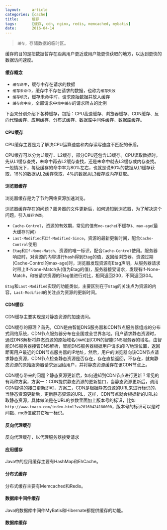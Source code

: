 ```yaml
---
layout:     article
categories: [cache]
title:      缓存
tags:       [缓存, cdn, nginx, redis, memcached, mybatis]
date:       2016-04-14
---
```


> `缓存`，存储数据的临时区。

缓存的目的是把数据暂存在距离用户更近或用户能更快获取的地方，以达到更快的数据访问速度。

#### 缓存概念

* `缓存命中`，缓存中存在请求的数据
* `缓存未命中`，缓存中不存在请求的数据，也称为`缓存失效`
* `缓存填充`，缓存未命中时，请求原始数据并放入缓存
* `缓存命中率`，全部请求中`命中缓存`的请求所占的比例

下面来分别介绍下各种缓存，包括：CPU高速缓存、浏览器缓存、CDN缓存、反向代理缓存、应用缓存、分布式缓存、数据库中间件缓存、数据库缓存。

#### CPU缓存

CPU缓存主要是为了解决CPU运算速度和内存读写速度不匹配的矛盾。

CPU缓存可以分为L1缓存、L2缓存，部分CPU还包含L3缓存。CPU读取数据时，先从L1缓存查找，未命中再去L2缓存查找，还是未命中就去L3缓存或内存查找。一般情况下，每级缓存的命中率为80%左右，也就是说80%的数据从L1缓存获取，16%的数据从L2缓存获取，4%的数据从L3缓存或内存获取。

#### 浏览器缓存

浏览器缓存是为了节约网络资源加速浏览。

浏览器缓存存在的问题？服务器的文件更新后，如何通知到浏览器，为了解决这个问题，引入`缓存协商`。

* `Cache-Control`，资源的有效期，常见的值有`no-cache`(不缓存)、`max-age`(最大缓存时间)
* `Last-Modified`和`If-Modified-Since`，资源的最新更新时间，配合`Cache-Control`使用
* `Etag`和`If-None-Match`，资源的唯一标识，配合`Cache-Control`使用。服务器响应时，对资源的内容进行hash得到Etag的值，返回给浏览器。资源过期(Cache-Control的max-age)时，浏览器发现资源有Etag声明，从服务器请求时带上If-None-Match头(值为Etag的值)，服务器接受请求，发现有If-None-Match，和被请求资源的Etag值进行对比，相同返回200，不同返回304。

`Etag`和`Last-Modified`实现的功能类似，主要区别在于`Etag`的关注点为资源的内容，`Last-Modified`的关注点为资源的更新时间。

#### CDN缓存

CDN缓存主要实现是对静态资源的加速访问。

CDN缓存的原理？首先，CDN是由智能DNS服务器和CDN节点服务器组成的分布式网络系统，CDN节点服务器分布在全国或全世界各地。用户请求静态资源时，通过DNS解析将静态资源的原始域名`CNAME`到CDN的智能DNS服务器的域名，由智能DNS服务器接管DNS解析，智能DNS服务器根据用户请求的IP/地理位置，返回距离用户最近的CDN节点服务器的IP地址，然后，用户的浏览器向该CDN节点请求静态资源，CDN节点检查静态资源是否存在，存在直接返回，不存在，就向静态资源的原始服务器请求返回给用户，并将静态资源缓存在该CDN节点上。

CDN缓存带来的问题？静态资源更新后，如何通知到CDN节点进行更新？常见的有两种方案，方案一：CDN提供静态资源的更新接口，当静态资源更新后，调用CDN提供的接口更新即可，方案二，CDN是根据静态资源的URL来进行标识的，当静态资源更新后，更新静态资源的URL，这样，CDN节点就会根据新的URL拉取静态资源，具体做法是在URL的参数里面加上版本号的标识，比如`http://www.txazo.com/index.html?v=20160424180000`，版本号的标识可以是时间戳、md5值或其它唯一标识。

#### 反向代理缓存

反向代理缓存，以代理服务器接受请求

#### 应用缓存

Java中的应用缓存主要有HashMap和EhCache。

#### 分布式缓存

分布式缓存主要有Memcached和Redis。

#### 数据库中间件缓存

Java的数据库中间件MyBatis和Hibernate都提供缓存的功能。

#### 数据库缓存
